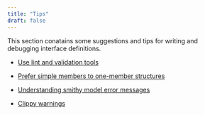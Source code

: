 ```yaml
---
title: "Tips"
draft: false
---
```


This section conatains some suggestions and tips for writing and debugging interface definitions.

- [Use lint and validation tools](./lint-validate/)

- [Prefer simple members to one-member structures](./avoid-single-member-structures)

- [Understanding smithy model error messages](./error-messages/)

- [Clippy warnings](./clippy-warnings)
